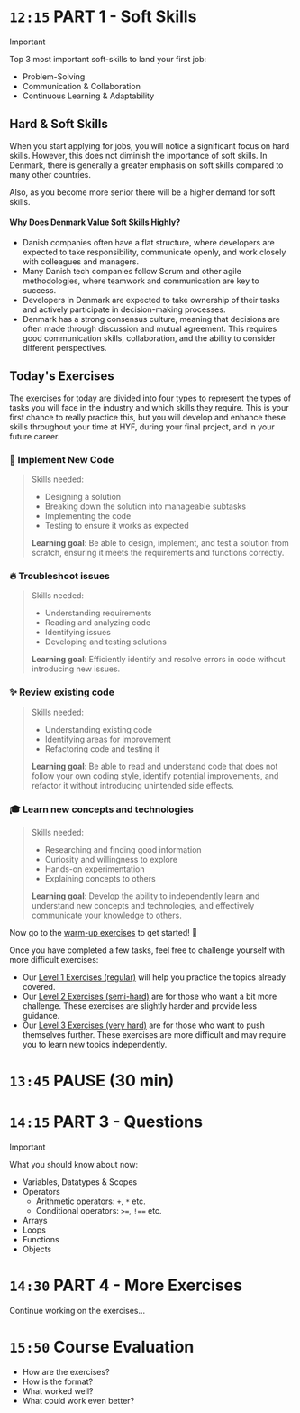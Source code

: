 

<!-- ------------------------------ PART 1 ----------------------------------- -->

# `12:15` PART 1 - Soft Skills

> [!IMPORTANT]
> Top 3 most important soft-skills to land your first job:
> * Problem-Solving
> * Communication & Collaboration
> * Continuous Learning & Adaptability


## Hard & Soft Skills
When you start applying for jobs, you will notice a significant focus on hard skills. However, this does not diminish the importance of soft skills. In Denmark, there is generally a greater emphasis on soft skills compared to many other countries. 

Also, as you become more senior there will be a higher demand for soft skills.   

#### Why Does Denmark Value Soft Skills Highly?
* Danish companies often have a flat structure, where developers are expected to take responsibility, communicate openly, and work closely with colleagues and managers.
* Many Danish tech companies follow Scrum and other agile methodologies, where teamwork and communication are key to success.
* Developers in Denmark are expected to take ownership of their tasks and actively participate in decision-making processes.
* Denmark has a strong consensus culture, meaning that decisions are often made through discussion and mutual agreement. This requires good communication skills, collaboration, and the ability to consider different perspectives.

## Today's Exercises
The exercises for today are divided into four types to represent the types of tasks you will face in the industry and which skills they require. This is your first chance to really practice this, but you will develop and enhance these skills throughout your time at HYF, during your final project, and in your future career.
### 🧱 Implement New Code
> Skills needed:
> * Designing a solution
> * Breaking down the solution into manageable subtasks
> * Implementing the code
> * Testing to ensure it works as expected
>
> **Learning goal**: Be able to design, implement, and test a solution from scratch, ensuring it meets the requirements and functions correctly.

### 🔥 Troubleshoot issues
> Skills needed:
> * Understanding requirements
> * Reading and analyzing code
> * Identifying issues
> * Developing and testing solutions
>
> **Learning goal**: Efficiently identify and resolve errors in code without introducing new issues. 

### ✨ Review existing code
> Skills needed:
> * Understanding existing code
> * Identifying areas for improvement
> * Refactoring code and testing it
>
> **Learning goal**: Be able to read and understand code that does not follow your own coding style, identify potential improvements, and refactor it without introducing unintended side effects.

### 🎓 Learn new concepts and technologies
> Skills needed:
> * Researching and finding good information
> * Curiosity and willingness to explore
> * Hands-on experimentation
> * Explaining concepts to others
>
> **Learning goal**: Develop the ability to independently learn and understand new concepts and technologies, and effectively communicate your knowledge to others.


<!-- ------------------------------ PART 2 ----------------------------------- -->

Now go to the [warm-up exercises](./warmup.md) to get started! 💪

Once you have completed a few tasks, feel free to challenge yourself with more difficult exercises:
* Our [Level 1 Exercises (regular)](./level1.md) will help you practice the topics already covered.
* Our [Level 2 Exercises (semi-hard)](./level2.md) are for those who want a bit more challenge. These exercises are slightly harder and provide less guidance.
* Our [Level 3 Exercises (very hard)](./level3.md) are for those who want to push themselves further. These exercises are more difficult and may require you to learn new topics independently.
 


<!-- ------------------------------ PAUSE ----------------------------------- -->

# `13:45` PAUSE (30 min)

<!-- ------------------------------ PART 3 ----------------------------------- -->



# `14:15` PART 3 - Questions

> [!IMPORTANT]
> What you should know about now:
> * Variables, Datatypes & Scopes
> * Operators
>   * Arithmetic operators:  `+`, `*` etc.
>   * Conditional operators: `>=`, `!==` etc.
> * Arrays
> * Loops
> * Functions
> * Objects


<!-- ------------------------------ PART 4 ----------------------------------- -->

# `14:30` PART 4 - More Exercises

Continue working on the exercises...


# `15:50` Course Evaluation
* How are the exercises?
* How is the format?
* What worked well?
* What could work even better?